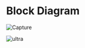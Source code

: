 #   Block  Diagram
![Capture](https://user-images.githubusercontent.com/94476845/144396260-c56212bd-0446-4b27-9096-26fac807e000.PNG)

![ultra](https://user-images.githubusercontent.com/94118726/143897237-a742245d-ef65-4779-8586-bbd8e7f5786a.JPG)
